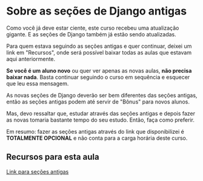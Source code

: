 # Sobre as seções de Django antigas
Como você já deve estar ciente, este curso recebeu uma atualização gigante. E as seções de Django também já estão sendo atualizadas.

Para quem estava seguindo as seções antigas e quer continuar, deixei um link em "Recursos", onde será possível baixar todas as aulas que estavam aqui anteriormente.

**Se você é um aluno novo** ou quer ver apenas as novas aulas, **não precisa baixar nada**. Basta continuar seguindo o curso em sequência e esquecer que leu essa mensagem.

As novas seções de Django deverão ser bem diferentes das seções antigas, então as seções antigas podem até servir de "Bônus" para novos alunos.

Mas, devo ressaltar que, estudar através das seções antigas e depois fazer as novas tomaria bastante tempo do seu estudo. Então, faça como preferir.

Em resumo: fazer as seções antigas através do link que disponibilizei é **TOTALMENTE OPCIONAL** e não conta para a carga horária deste curso.

## Recursos para esta aula

[Link para seções antigas](https://drive.google.com/drive/folders/16z-4pnR65eFNKi1flytbalVJ9p43hKxT)